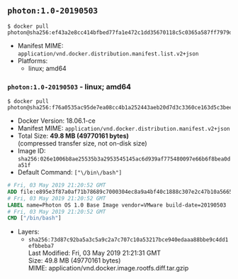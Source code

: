 ## `photon:1.0-20190503`

```console
$ docker pull photon@sha256:ef43a2e8cc414bfbed77fa1e472c1dd35670118c5c0365a587ff7979d607426a
```

-	Manifest MIME: `application/vnd.docker.distribution.manifest.list.v2+json`
-	Platforms:
	-	linux; amd64

### `photon:1.0-20190503` - linux; amd64

```console
$ docker pull photon@sha256:f76a0535ac95de7ea08cc4b1a252443aeb20d7d3c3360ce163d5c3bee344939b
```

-	Docker Version: 18.06.1-ce
-	Manifest MIME: `application/vnd.docker.distribution.manifest.v2+json`
-	Total Size: **49.8 MB (49770161 bytes)**  
	(compressed transfer size, not on-disk size)
-	Image ID: `sha256:026e1006b8ae25535b3a2953545145ac6d939af775480097e66b6f8bea0da51f`
-	Default Command: `["\/bin\/bash"]`

```dockerfile
# Fri, 03 May 2019 21:20:52 GMT
ADD file:e895e3f87a0af71b78689c7000304ec8a9a4bf40c1888c307e2c47b10a56653a in / 
# Fri, 03 May 2019 21:20:52 GMT
LABEL name=Photon OS 1.0 Base Image vendor=VMware build-date=20190503
# Fri, 03 May 2019 21:20:52 GMT
CMD ["/bin/bash"]
```

-	Layers:
	-	`sha256:73d87c92ba5a3c5a9c2a7c707c10a53217bce940edaaa88bbe9c4dd1efbbeba7`  
		Last Modified: Fri, 03 May 2019 21:21:31 GMT  
		Size: 49.8 MB (49770161 bytes)  
		MIME: application/vnd.docker.image.rootfs.diff.tar.gzip
